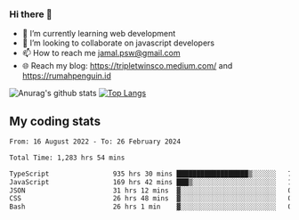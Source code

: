 ### Hi there 👋

<!--
**padepokanpenguin/padepokanpenguin** is a ✨ _special_ ✨ repository because its `README.md` (this file) appears on your GitHub profile.
-->

- 🌱 I’m currently learning  web development
- 👯 I’m looking to collaborate on javascript developers
- 📫 How to reach me jamal.psw@gmail.com
- 🌐 Reach my blog:
   https://tripletwinsco.medium.com/ and
   https://rumahpenguin.id

![Anurag's github stats](https://github-readme-stats.vercel.app/api?username=padepokanpenguin&count_private=true&disable_animations=false&show_icons=true&theme=default)
[![Top Langs](https://github-readme-stats.vercel.app/api/top-langs/?username=padepokanpenguin&theme=default&layout=compact)](https://github.com/padepokanpenguin)

## My coding stats

<!--START_SECTION:waka-->

```txt
From: 16 August 2022 - To: 26 February 2024

Total Time: 1,283 hrs 54 mins

TypeScript                935 hrs 30 mins ██████████████████▒░░░░░░   72.86 %
JavaScript                169 hrs 42 mins ███▒░░░░░░░░░░░░░░░░░░░░░   13.22 %
JSON                      31 hrs 12 mins  ▓░░░░░░░░░░░░░░░░░░░░░░░░   02.43 %
CSS                       26 hrs 48 mins  ▓░░░░░░░░░░░░░░░░░░░░░░░░   02.09 %
Bash                      26 hrs 1 min    ▓░░░░░░░░░░░░░░░░░░░░░░░░   02.03 %
```

<!--END_SECTION:waka-->



